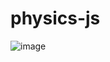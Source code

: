 # physics-js

![image](https://user-images.githubusercontent.com/43215895/158499652-3796c33c-22cf-4693-832b-28a7cb6e1b03.png)
